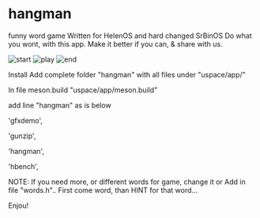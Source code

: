 # hangman
funny word game
Written for HelenOS and hard changed SrBinOS
Do what you wont, with this app.
Make it better if you can, & share with us.

![start](https://github.com/user-attachments/assets/2316c966-caea-45fc-bd6c-ac02f4324c78)
![play](https://github.com/user-attachments/assets/80dd0bf9-f9c1-4d27-98ab-73ecc56dda8b)
![end](https://github.com/user-attachments/assets/4b3f8b5e-c3e5-444d-9e3e-a31805752dde)


Install
Add complete folder "hangman" with all files under "uspace/app/"

In file meson.build    "uspace/app/meson.build"

add line "hangman" as is below

'gfxdemo',

'gunzip',

'hangman',

'hbench',

NOTE: If you need more, or different words for game, change it or Add in file 
"words.h"..
First come word, than HINT for that word...

Enjou!
